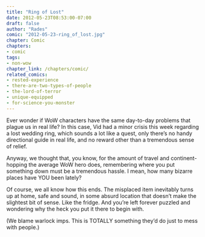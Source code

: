 ```yaml
---
title: "Ring of Lost"
date: 2012-05-23T08:53:00-07:00
draft: false
author: "Rades"
comic: "2012-05-23-ring_of_lost.jpg"
chapter: Comic
chapters:
- comic
tags:
- non-wow
chapter_link: /chapters/comic/
related_comics:
- rested-experience
- there-are-two-types-of-people
- the-lord-of-terror
- unique-equipped
- for-science-you-monster
---
```


Ever wonder if WoW characters have the same day-to-day problems that plague us in real life? In this case, Vid had a minor crisis this week regarding a lost wedding ring, which sounds a lot like a quest, only there’s no handy directional guide in real life, and no reward other than a tremendous sense of relief. 


Anyway, we thought that, you know, for the amount of travel and continent-hopping the average WoW hero does, remembering where you put something down must be a tremendous hassle. I mean, how many bizarre places have YOU been lately?


Of course, we all know how this ends. The misplaced item inevitably turns up at home, safe and sound, in some absurd location that doesn’t make the slightest bit of sense. Like the fridge. And you’re left forever puzzled and wondering why the heck you put it there to begin with.


(We blame warlock imps. This is TOTALLY something they’d do just to mess with people.)

